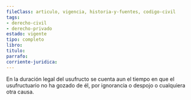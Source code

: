 ```yaml
---
fileClass: articulo, vigencia, historia-y-fuentes, codigo-civil
tags:
- derecho-civil
- derecho-privado
estado: vigente
tipo: completo
libro:
titulo:
parrafo:
corriente-juridica:
---
```

En la duración legal del usufructo se cuenta aun el tiempo en que el usufructuario no ha gozado de él, por ignorancia o despojo o cualquiera otra causa.